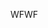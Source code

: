 <span data-ttu-id="69d4b-101">WF</span><span class="sxs-lookup"><span data-stu-id="69d4b-101">WF</span></span>